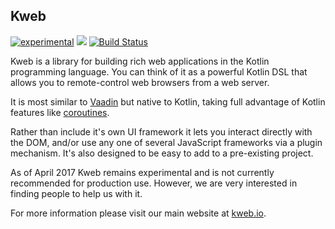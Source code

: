 ## Kweb

[![experimental](http://badges.github.io/stability-badges/dist/experimental.svg)](http://github.com/badges/stability-badges) [![](https://jitpack.io/v/sanity/kweb.svg)](https://jitpack.io/#sanity/kweb) [![Build Status](https://travis-ci.org/sanity/kweb.svg?branch=master)](https://travis-ci.org/sanity/kweb)

Kweb is a library for building rich web applications in the Kotlin programming language. You can think of it as a 
powerful Kotlin DSL that allows you to remote-control web browsers from a web server.  

It is most similar to [Vaadin](https://vaadin.com/home) but native to Kotlin, taking full advantage of Kotlin features like [coroutines](https://github.com/Kotlin/kotlin-coroutines).

Rather than include it's own UI framework it lets you interact directly with the DOM, and/or use any one of several JavaScript frameworks via a plugin mechanism.  It's also designed to be easy to add to a pre-existing project.

As of April 2017 Kweb remains experimental and is not currently recommended for production use.  However, we are very interested in finding people to help us with it.

For more information please visit our main website at [kweb.io](http://kweb.io/).
